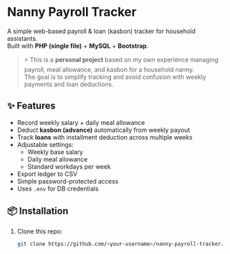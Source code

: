 # Nanny Payroll Tracker

A simple web-based payroll & loan (kasbon) tracker for household assistants.  
Built with **PHP (single file)** + **MySQL** + **Bootstrap**.

> ⚡ This is a **personal project** based on my own experience managing payroll, meal allowance, and kasbon for a household nanny.  
> The goal is to simplify tracking and avoid confusion with weekly payments and loan deductions.

## ✨ Features
- Record weekly salary + daily meal allowance
- Deduct **kasbon (advance)** automatically from weekly payout
- Track **loans** with installment deduction across multiple weeks
- Adjustable settings:
  - Weekly base salary
  - Daily meal allowance
  - Standard workdays per week
- Export ledger to CSV
- Simple password-protected access
- Uses `.env` for DB credentials

## 📦 Installation
1. Clone this repo:
   ```bash
   git clone https://github.com/<your-username>/nanny-payroll-tracker.git
